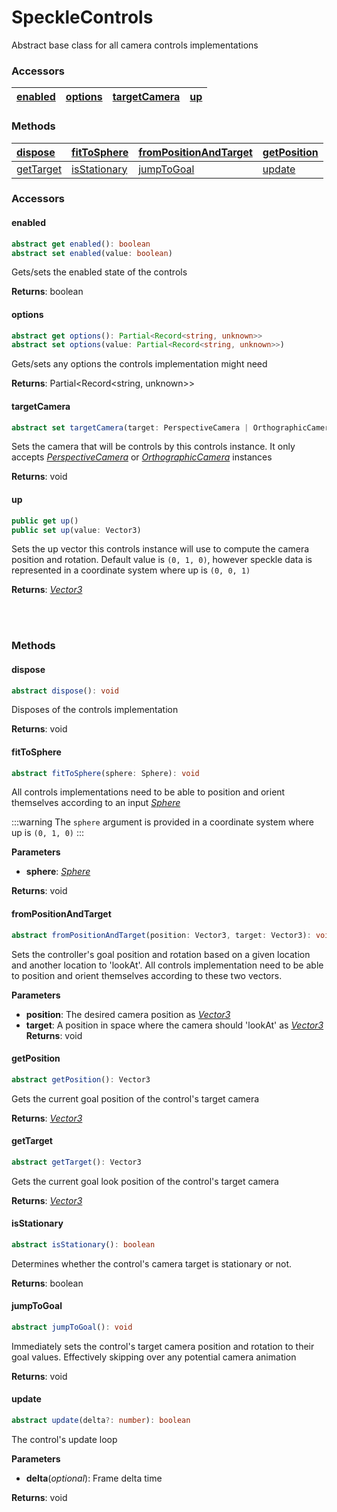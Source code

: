 # SpeckleControls
Abstract base class for all camera controls implementations

### <h3>Accessors</h3>

| [enabled](/viewer/speckle-controls-api.md#enabled)               | [options](/viewer/speckle-controls-api.md#options)       | [targetCamera](/viewer/speckle-controls-api.md#targetCamera)                     | [up](/viewer/speckle-controls-api.md#up)         |
| :---------------------------------------------------- | :-------------------------------------------------------- | :------------------------------------------------------------------ | :---------------------------------------------------- |
  
### <h3>Methods</h3>

| [dispose](/viewer/speckle-controls-api.md#dispose)               | [fitToSphere](/viewer/speckle-controls-api.md#fittosphere)       | [fromPositionAndTarget](/viewer/speckle-controls-api.md#frompositionandtarget)                     | [getPosition](/viewer/speckle-controls-api.md#getposition)         |
| :---------------------------------------------------- | :-------------------------------------------------------- | :------------------------------------------------------------------ | :---------------------------------------------------- |
| [getTarget](/viewer/speckle-controls-api.md#gettarget)   | [isStationary](/viewer/speckle-controls-api.md#isstationary)   | [jumpToGoal](/viewer/speckle-controls-api.md#jumptogoal)                             | [update](/viewer/speckle-controls-api.md#update)       |


### <h3>Accessors</h3>

#### <b>enabled</b>

```ts
abstract get enabled(): boolean
abstract set enabled(value: boolean)
```

Gets/sets the enabled state of the controls

**Returns**: boolean

#### <b>options</b>

```ts
abstract get options(): Partial<Record<string, unknown>>
abstract set options(value: Partial<Record<string, unknown>>)
```

Gets/sets any options the controls implementation might need

**Returns**: Partial<Record<string, unknown>>

#### <b>targetCamera</b>

```ts
abstract set targetCamera(target: PerspectiveCamera | OrthographicCamera)
```

Sets the camera that will be controls by this controls instance. It only accepts [_PerspectiveCamera_](https://threejs.org/docs/index.html?q=pers#api/en/cameras/PerspectiveCamera) or [_OrthographicCamera_](https://threejs.org/docs/index.html?q=orth#api/en/cameras/OrthographicCamera) instances

**Returns**: void

#### <b>up</b>

```ts
public get up() 
public set up(value: Vector3)
```

Sets the up vector this controls instance will use to compute the camera position and rotation. Default value is `(0, 1, 0)`, however speckle data is represented in a coordinate system where up is `(0, 0, 1)`

**Returns**: [_Vector3_](https://threejs.org/docs/index.html?q=vec#api/en/math/Vector3)

</br>
</br>

### <h3>Methods</h3>

#### <b>dispose</b>

```ts
abstract dispose(): void
```

Disposes of the controls implementation

**Returns**: void


#### <b>fitToSphere</b>

```ts
abstract fitToSphere(sphere: Sphere): void
```

All controls implementations need to be able to position and orient themselves according to an input [_Sphere_](https://threejs.org/docs/index.html?q=sphere#api/en/math/Sphere)

:::warning
The `sphere` argument is provided in a coordinate system where up is `(0, 1, 0)`
:::

**Parameters**

- **sphere**: [_Sphere_](https://threejs.org/docs/index.html?q=sphere#api/en/math/Sphere)

**Returns**: void


#### <b>fromPositionAndTarget</b>

```ts
abstract fromPositionAndTarget(position: Vector3, target: Vector3): void
```

Sets the controller's goal position and rotation based on a given location and another location to 'lookAt'. All controls implementation need to be able to position and orient themselves according to these two vectors.

**Parameters**

- **position**: The desired camera position as [_Vector3_](https://threejs.org/docs/index.html?q=vec#api/en/math/Vector3)
- **target**: A position in space where the camera should 'lookAt' as [_Vector3_](https://threejs.org/docs/index.html?q=vec#api/en/math/Vector3)
**Returns**: void

#### <b>getPosition</b>

```ts
abstract getPosition(): Vector3
```

Gets the current goal position of the control's target camera

**Returns**: [_Vector3_](https://threejs.org/docs/index.html?q=vec#api/en/math/Vector3)

#### <b>getTarget</b>

```ts
abstract getTarget(): Vector3
```

Gets the current goal look position of the control's target camera


**Returns**: [_Vector3_](https://threejs.org/docs/index.html?q=vec#api/en/math/Vector3)

#### <b>isStationary</b>

```ts
abstract isStationary(): boolean
```

Determines whether the control's camera target is stationary or not.

**Returns**: boolean


#### <b>jumpToGoal</b>

```ts
abstract jumpToGoal(): void
```

Immediately sets the control's target camera position and rotation to their goal values. Effectively skipping over any potential camera animation

**Returns**: void

#### <b>update</b>

```ts
abstract update(delta?: number): boolean
```

The control's update loop

**Parameters**

- **delta**(*optional*): Frame delta time

**Returns**: void

